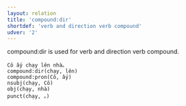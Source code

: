 ```yaml
---
layout: relation
title: 'compound:dir'
shortdef: 'verb and direction verb compound'
udver: '2'
---
```


compound:dir is used for verb and direction verb compound.

~~~ sdparse
Cô ấy chạy lên nhà。
compound:dir(chạy, lên)
compound:pron(Cô, ấy)
nsubj(chạy, Cô)
obj(chạy, nhà)
punct(chạy, 。)
~~~

<!-- Interlanguage links updated So kvě 14 19:02:54 CEST 2022 -->
